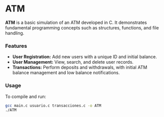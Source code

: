 # ATM
**ATM** is a basic simulation of an ATM developed in C. It demonstrates fundamental programming concepts such as structures, functions, and file handling.

### Features
- **User Registration:** Add new users with a unique ID and initial balance.
- **User Management:** View, search, and delete user records.
- **Transactions:** Perform deposits and withdrawals, with initial ATM balance management and low balance notifications.

### Usage
To compile and run:

```bash
gcc main.c usuario.c transacciones.c -o ATM
./ATM
